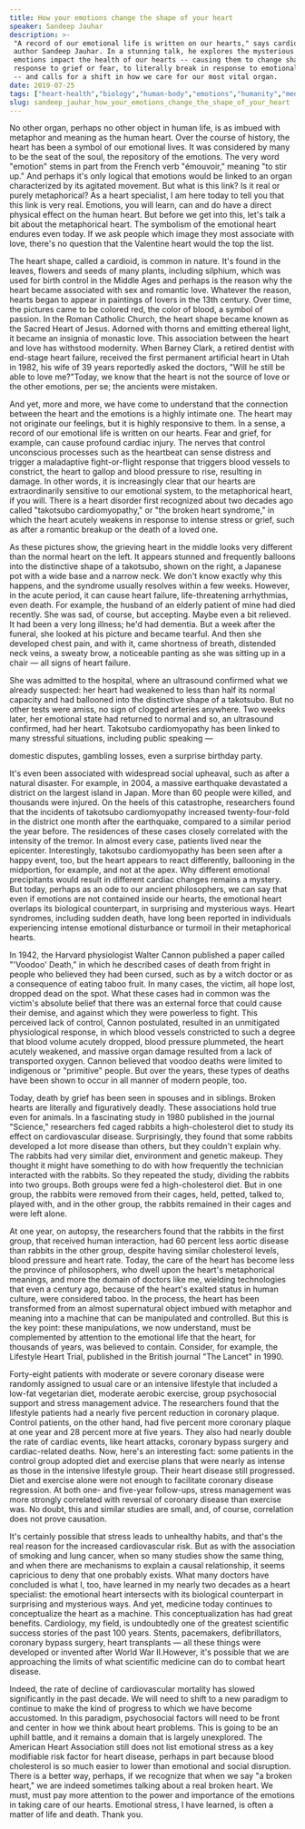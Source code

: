 ```yaml
---
title: How your emotions change the shape of your heart
speaker: Sandeep Jauhar
description: >-
 "A record of our emotional life is written on our hearts," says cardiologist and
 author Sandeep Jauhar. In a stunning talk, he explores the mysterious ways our
 emotions impact the health of our hearts -- causing them to change shape in
 response to grief or fear, to literally break in response to emotional heartbreak
 -- and calls for a shift in how we care for our most vital organ.
date: 2019-07-25
tags: ["heart-health","biology","human-body","emotions","humanity","medical-research"]
slug: sandeep_jauhar_how_your_emotions_change_the_shape_of_your_heart
---
```


No other organ, perhaps no other object in human life, is as imbued with metaphor and
meaning as the human heart. Over the course of history, the heart has been a symbol of our
emotional lives. It was considered by many to be the seat of the soul, the repository of
the emotions. The very word "emotion" stems in part from the French verb "émouvoir,"
meaning "to stir up." And perhaps it's only logical that emotions would be linked to an
organ characterized by its agitated movement. But what is this link? Is it real or purely
metaphorical? As a heart specialist, I am here today to tell you that this link is very
real. Emotions, you will learn, can and do have a direct physical effect on the human
heart. But before we get into this, let's talk a bit about the metaphorical heart. The
symbolism of the emotional heart endures even today. If we ask people which image they
most associate with love, there's no question that the Valentine heart would the top the
list.

The heart shape, called a cardioid, is common in nature. It's found in the leaves, flowers
and seeds of many plants, including silphium, which was used for birth control in the
Middle Ages and perhaps is the reason why the heart became associated with sex and
romantic love. Whatever the reason, hearts began to appear in paintings of lovers in the
13th century. Over time, the pictures came to be colored red, the color of blood, a symbol
of passion. In the Roman Catholic Church, the heart shape became known as the Sacred Heart
of Jesus. Adorned with thorns and emitting ethereal light, it became an insignia of
monastic love. This association between the heart and love has withstood modernity. When
Barney Clark, a retired dentist with end-stage heart failure, received the first permanent
artificial heart in Utah in 1982, his wife of 39 years reportedly asked the doctors, "Will
he still be able to love me?"Today, we know that the heart is not the source of love or
the other emotions, per se; the ancients were mistaken.

And yet, more and more, we have come to understand that the connection between the heart
and the emotions is a highly intimate one. The heart may not originate our feelings, but
it is highly responsive to them. In a sense, a record of our emotional life is written on
our hearts. Fear and grief, for example, can cause profound cardiac injury. The nerves
that control unconscious processes such as the heartbeat can sense distress and trigger a
maladaptive fight-or-flight response that triggers blood vessels to constrict, the heart
to gallop and blood pressure to rise, resulting in damage. In other words, it is
increasingly clear that our hearts are extraordinarily sensitive to our emotional system,
to the metaphorical heart, if you will. There is a heart disorder first recognized about
two decades ago called "takotsubo cardiomyopathy," or "the broken heart syndrome," in
which the heart acutely weakens in response to intense stress or grief, such as after a
romantic breakup or the death of a loved one.

As these pictures show, the grieving heart in the middle looks very different than the
normal heart on the left. It appears stunned and frequently balloons into the distinctive
shape of a takotsubo, shown on the right, a Japanese pot with a wide base and a narrow
neck. We don't know exactly why this happens, and the syndrome usually resolves within a
few weeks. However, in the acute period, it can cause heart failure, life-threatening
arrhythmias, even death. For example, the husband of an elderly patient of mine had died
recently. She was sad, of course, but accepting. Maybe even a bit relieved. It had been a
very long illness; he'd had dementia. But a week after the funeral, she looked at his
picture and became tearful. And then she developed chest pain, and with it, came shortness
of breath, distended neck veins, a sweaty brow, a noticeable panting as she was sitting up
in a chair — all signs of heart failure.

She was admitted to the hospital, where an ultrasound confirmed what we already suspected:
her heart had weakened to less than half its normal capacity and had ballooned into the
distinctive shape of a takotsubo. But no other tests were amiss, no sign of clogged
arteries anywhere. Two weeks later, her emotional state had returned to normal and so, an
ultrasound confirmed, had her heart. Takotsubo cardiomyopathy has been linked to many
stressful situations, including public speaking —

domestic disputes, gambling losses, even a surprise birthday party.

It's even been associated with widespread social upheaval, such as after a natural
disaster. For example, in 2004, a massive earthquake devastated a district on the largest
island in Japan. More than 60 people were killed, and thousands were injured. On the heels
of this catastrophe, researchers found that the incidents of takotsubo cardiomyopathy
increased twenty-four-fold in the district one month after the earthquake, compared to a
similar period the year before. The residences of these cases closely correlated with the
intensity of the tremor. In almost every case, patients lived near the
epicenter. Interestingly, takotsubo cardiomyopathy has been seen after a happy event, too,
but the heart appears to react differently, ballooning in the midportion, for example, and
not at the apex. Why different emotional precipitants would result in different cardiac
changes remains a mystery. But today, perhaps as an ode to our ancient philosophers, we
can say that even if emotions are not contained inside our hearts, the emotional heart
overlaps its biological counterpart, in surprising and mysterious ways. Heart syndromes,
including sudden death, have long been reported in individuals experiencing intense
emotional disturbance or turmoil in their metaphorical hearts.

In 1942, the Harvard physiologist Walter Cannon published a paper called "'Voodoo' Death,"
in which he described cases of death from fright in people who believed they had been
cursed, such as by a witch doctor or as a consequence of eating taboo fruit. In many
cases, the victim, all hope lost, dropped dead on the spot. What these cases had in common
was the victim's absolute belief that there was an external force that could cause their
demise, and against which they were powerless to fight. This perceived lack of control,
Cannon postulated, resulted in an unmitigated physiological response, in which blood
vessels constricted to such a degree that blood volume acutely dropped, blood pressure
plummeted, the heart acutely weakened, and massive organ damage resulted from a lack of
transported oxygen. Cannon believed that voodoo deaths were limited to indigenous or
"primitive" people. But over the years, these types of deaths have been shown to occur in
all manner of modern people, too.

Today, death by grief has been seen in spouses and in siblings. Broken hearts are
literally and figuratively deadly. These associations hold true even for animals. In a
fascinating study in 1980 published in the journal "Science," researchers fed caged
rabbits a high-cholesterol diet to study its effect on cardiovascular disease.
Surprisingly, they found that some rabbits developed a lot more disease than others, but
they couldn't explain why. The rabbits had very similar diet, environment and genetic
makeup. They thought it might have something to do with how frequently the technician
interacted with the rabbits. So they repeated the study, dividing the rabbits into two
groups. Both groups were fed a high-cholesterol diet. But in one group, the rabbits were
removed from their cages, held, petted, talked to, played with, and in the other group,
the rabbits remained in their cages and were left alone.

At one year, on autopsy, the researchers found that the rabbits in the first group, that
received human interaction, had 60 percent less aortic disease than rabbits in the other
group, despite having similar cholesterol levels, blood pressure and heart rate. Today, the
care of the heart has become less the province of philosophers, who dwell upon the heart's
metaphorical meanings, and more the domain of doctors like me, wielding technologies that
even a century ago, because of the heart's exalted status in human culture, were
considered taboo. In the process, the heart has been transformed from an almost
supernatural object imbued with metaphor and meaning into a machine that can be
manipulated and controlled. But this is the key point: these manipulations, we now
understand, must be complemented by attention to the emotional life that the heart, for
thousands of years, was believed to contain. Consider, for example, the Lifestyle Heart
Trial, published in the British journal "The Lancet" in 1990.

Forty-eight patients with moderate or severe coronary disease were randomly assigned to
usual care or an intensive lifestyle that included a low-fat vegetarian diet, moderate
aerobic exercise, group psychosocial support and stress management advice. The researchers
found that the lifestyle patients had a nearly five percent reduction in coronary plaque.
Control patients, on the other hand, had five percent more coronary plaque at one year and
28 percent more at five years. They also had nearly double the rate of cardiac events,
like heart attacks, coronary bypass surgery and cardiac-related deaths. Now, here's an
interesting fact: some patients in the control group adopted diet and exercise plans that
were nearly as intense as those in the intensive lifestyle group. Their heart disease
still progressed. Diet and exercise alone were not enough to facilitate coronary disease
regression. At both one- and five-year follow-ups, stress management was more strongly
correlated with reversal of coronary disease than exercise was. No doubt, this and similar
studies are small, and, of course, correlation does not prove causation.

It's certainly possible that stress leads to unhealthy habits, and that's the real reason
for the increased cardiovascular risk. But as with the association of smoking and lung
cancer, when so many studies show the same thing, and when there are mechanisms to explain
a causal relationship, it seems capricious to deny that one probably exists. What many
doctors have concluded is what I, too, have learned in my nearly two decades as a heart
specialist: the emotional heart intersects with its biological counterpart in surprising
and mysterious ways. And yet, medicine today continues to conceptualize the heart as a
machine. This conceptualization has had great benefits. Cardiology, my field, is
undoubtedly one of the greatest scientific success stories of the past 100 years. Stents,
pacemakers, defibrillators, coronary bypass surgery, heart transplants — all these things
were developed or invented after World War II.However, it's possible that we are
approaching the limits of what scientific medicine can do to combat heart
disease.

Indeed, the rate of decline of cardiovascular mortality has slowed significantly in the
past decade. We will need to shift to a new paradigm to continue to make the kind of
progress to which we have become accustomed. In this paradigm, psychosocial factors will
need to be front and center in how we think about heart problems. This is going to be an
uphill battle, and it remains a domain that is largely unexplored. The American Heart
Association still does not list emotional stress as a key modifiable risk factor for heart
disease, perhaps in part because blood cholesterol is so much easier to lower than
emotional and social disruption. There is a better way, perhaps, if we recognize that when
we say "a broken heart," we are indeed sometimes talking about a real broken heart. We
must, must pay more attention to the power and importance of the emotions in taking care
of our hearts. Emotional stress, I have learned, is often a matter of life and death. Thank
you.

<!--
ad_duration=3.33
comment_count=36
event="TEDSummit 2019"
external_start_time=0
has_talk_citation=1
intro_duration=11.82
is_subtitle_required="False"
is_talk_featured="True"
language="en"
language_swap="False"
native_language="en"
number_of_related_talks=6
number_of_speakers=1
number_of_subtitled_videos=21
number_of_tags=6
number_of_talk_download_languages=21
number_of_talk_more_resources=2
number_of_talk_recommendations=1
number_of_talks_take_actions=0
post_ad_duration=0.83
published_timestamp="2019-09-10 20:09:29"
recording_date="2019-07-25"
speaker_description="Physician, writer"
speaker_is_published=1
speaker_name="Sandeep Jauhar"
talk_name="How your emotions change the shape of your heart"
talk_recommendations_blurb="More resources curated by Sandeep Jauhar"
talks_tags=["heart-health","biology","human-body","emotions","humanity","medical-research"]
talks_take_action=[]
url_audio="https://download.ted.com/talks/SandeepJauhar_2019T.mp3?apikey=acme-roadrunner"
url_photo_speaker="https://pe.tedcdn.com/images/ted/22ccf35c3f67f27746afcca522cab10273a30ced_254x191.jpg"
url_photo_talk="https://s3.amazonaws.com/talkstar-photos/uploads/c716264d-5d92-47c2-9ed2-875f31464ad4/SandeepJahuar_2019T-embed.jpg"
url_webpage="https://www.ted.com/talks/sandeep_jauhar_how_your_emotions_change_the_shape_of_your_heart"
video_type_name="TED Stage Talk"
-->